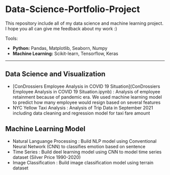 # Data-Science-Portfolio-Project
This repository include all of my data science and machine learning project. I hope you all can give me feedback about my work :)

Tools:
- **Python:** Pandas, Matplotlib, Seaborn, Numpy
- **Machine Learning:** Scikit-learn, Tensorflow, Keras

---
## Data Science and Visualization
- [ConDrossiers Employee Analysis in COVID 19 Situation](ConDrossiers Employee Analysis in COVID 19 Situation.ipynb) : Analysis of employee retainment because of pandemic era. We used machine learning model to predict how many employee would resign based on several features
- NYC Yellow Taxi Analysis : Analysis of Trip Data in September 2021 including data cleaning and regression model for taxi fare amount

## Machine Learning Model
- Natural Languange Processing : Build NLP model using Conventional Neural Network (CNN) to classifies emotion based on sentence
- Time Series : Build deel learning model using CNN to model time series dataset (Silver Price 1990-2020)
- Image Classification : Build image classification model using terrain dataset

